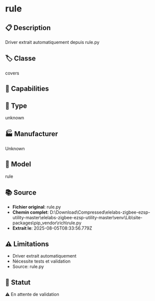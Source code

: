 # rule

## 📋 Description
Driver extrait automatiquement depuis rule.py

## 🏷️ Classe
covers

## 🔧 Capabilities


## 📡 Type
unknown

## 🏭 Manufacturer
Unknown

## 📱 Model
rule

## 📚 Source
- **Fichier original**: rule.py
- **Chemin complet**: D:\Download\Compressed\elelabs-zigbee-ezsp-utility-master\elelabs-zigbee-ezsp-utility-master\venv\Lib\site-packages\pip\_vendor\rich\rule.py
- **Extrait le**: 2025-08-05T08:33:56.779Z

## ⚠️ Limitations
- Driver extrait automatiquement
- Nécessite tests et validation
- Source: rule.py

## 🚀 Statut
⚠️ En attente de validation
